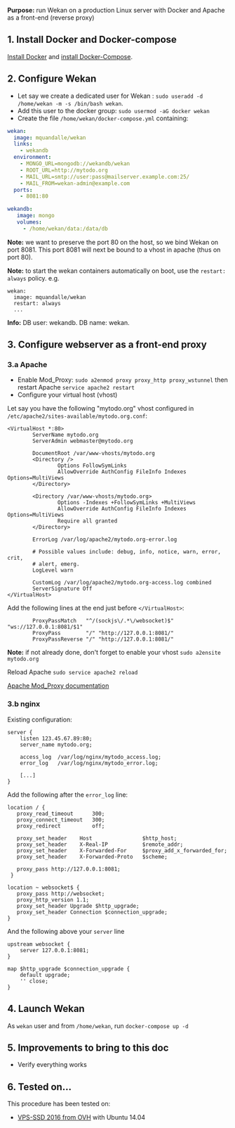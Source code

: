 **Purpose:** run Wekan on a production Linux server with Docker and Apache as a front-end (reverse proxy)

## 1. Install Docker and Docker-compose

[Install Docker](http://docs.docker.com/linux/step_one/) and [install Docker-Compose](http://docs.docker.com/compose/install/).

## 2. Configure Wekan

* Let say we create a dedicated user for Wekan : `sudo useradd -d /home/wekan -m -s /bin/bash wekan`.
* Add this user to the docker group: `sudo usermod -aG docker wekan`
* Create the file `/home/wekan/docker-compose.yml` containing: 


```yaml
wekan:
  image: mquandalle/wekan
  links:
    - wekandb
  environment:
    - MONGO_URL=mongodb://wekandb/wekan
    - ROOT_URL=http://mytodo.org
    - MAIL_URL=smtp://user:pass@mailserver.example.com:25/
    - MAIL_FROM=wekan-admin@example.com
  ports:
    - 8081:80

wekandb:
   image: mongo
   volumes:
     - /home/wekan/data:/data/db
```

**Note:** we want to preserve the port 80 on the host, so we bind Wekan on port 8081. This port 8081 will next be bound to a vhost in apache (thus on port 80).

**Note:** to start the wekan containers automatically on boot, use the `restart: always` policy. e.g.
  ```
  wekan:
    image: mquandalle/wekan
    restart: always
    ...
  ```

**Info:** DB user: wekandb. DB name: wekan.

## 3. Configure webserver as a front-end proxy
### 3.a Apache 

* Enable Mod_Proxy: `sudo a2enmod proxy proxy_http proxy_wstunnel` then restart Apache `service apache2 restart`
* Configure your virtual host (vhost)

Let say you have the following "mytodo.org" vhost configured in `/etc/apache2/sites-available/mytodo.org.conf`:

```ApacheConf
<VirtualHost *:80>
        ServerName mytodo.org
        ServerAdmin webmaster@mytodo.org

        DocumentRoot /var/www-vhosts/mytodo.org
        <Directory />
                Options FollowSymLinks
                AllowOverride AuthConfig FileInfo Indexes Options=MultiViews
        </Directory>

        <Directory /var/www-vhosts/mytodo.org>
                Options -Indexes +FollowSymLinks +MultiViews
                AllowOverride AuthConfig FileInfo Indexes Options=MultiViews
                Require all granted
        </Directory>

        ErrorLog /var/log/apache2/mytodo.org-error.log

        # Possible values include: debug, info, notice, warn, error, crit,
        # alert, emerg.
        LogLevel warn

        CustomLog /var/log/apache2/mytodo.org-access.log combined
        ServerSignature Off
</VirtualHost>
```

Add the following lines at the end just before `</VirtualHost>`:

```ApacheConf
        ProxyPassMatch   "^/(sockjs\/.*\/websocket)$" "ws://127.0.0.1:8081/$1"
        ProxyPass        "/" "http://127.0.0.1:8081/"
        ProxyPassReverse "/" "http://127.0.0.1:8081/"
```

**Note:** if not already done, don't forget to enable your vhost `sudo a2ensite mytodo.org`

Reload Apache `sudo service apache2 reload`

[Apache Mod_Proxy documentation](http://httpd.apache.org/docs/current/mod/mod_proxy.html)

### 3.b nginx

Existing configuration:

```nginxConf
server {
    listen 123.45.67.89:80;
    server_name mytodo.org;

    access_log  /var/log/nginx/mytodo_access.log;
    error_log   /var/log/nginx/mytodo_error.log;

    [...]
}
```

Add the following after the `error_log` line:

```nginxConf
location / {
   proxy_read_timeout      300;
   proxy_connect_timeout   300;
   proxy_redirect          off;

   proxy_set_header    Host                $http_host;
   proxy_set_header    X-Real-IP           $remote_addr;
   proxy_set_header    X-Forwarded-For     $proxy_add_x_forwarded_for;
   proxy_set_header    X-Forwarded-Proto   $scheme;
      
   proxy_pass http://127.0.0.1:8081;
 }

location ~ websocket$ {
   proxy_pass http://websocket;
   proxy_http_version 1.1;
   proxy_set_header Upgrade $http_upgrade;
   proxy_set_header Connection $connection_upgrade;
}
```

And the following above your `server` line

```nginxConf
upstream websocket {
    server 127.0.0.1:8081;
}

map $http_upgrade $connection_upgrade {
    default upgrade;
    '' close;
}
```


## 4. Launch Wekan

As `wekan` user and from `/home/wekan`, run `docker-compose up -d`

## 5. Improvements to bring to this doc

* Verify everything works


## 6. Tested on...

This procedure has been tested on:

* [VPS-SSD 2016 from OVH](https://www.ovh.com/fr/vps/vps-ssd.xml) with Ubuntu 14.04